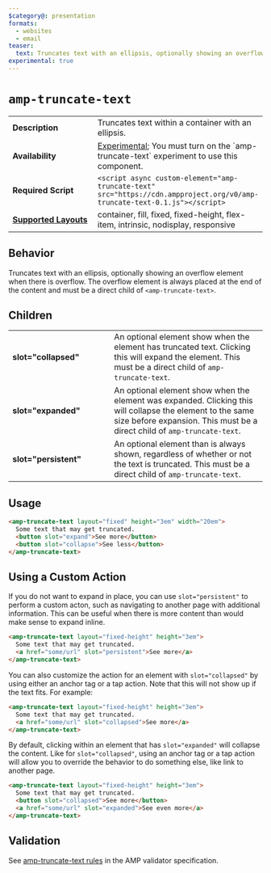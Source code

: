 ```yaml
---
$category@: presentation
formats:
  - websites
  - email
teaser:
  text: Truncates text with an ellipsis, optionally showing an overflow element.
experimental: true
---
```

<!--
Copyright 2019 The AMP HTML Authors. All Rights Reserved.

Licensed under the Apache License, Version 2.0 (the "License");
you may not use this file except in compliance with the License.
You may obtain a copy of the License at

      http://www.apache.org/licenses/LICENSE-2.0

Unless required by applicable law or agreed to in writing, software
distributed under the License is distributed on an "AS-IS" BASIS,
WITHOUT WARRANTIES OR CONDITIONS OF ANY KIND, either express or implied.
See the License for the specific language governing permissions and
limitations under the License.
-->

# `amp-truncate-text`

<table>
  <tr>
    <td width="40%"><strong>Description</strong></td>
    <td>Truncates text within a container with an ellipsis.</td>
  </tr>
  <tr>
    <td width="40%"><strong>Availability</strong></td>
    <td><div><a href="https://amp.dev/documentation/guides-and-tutorials/learn/experimental">Experimental</a>; You must turn on the `amp-truncate-text` experiment to use this component.</div></td>
  </tr>
  <tr>
    <td width="40%"><strong>Required Script</strong></td>
    <td><code>&lt;script async custom-element="amp-truncate-text" src="https://cdn.ampproject.org/v0/amp-truncate-text-0.1.js">&lt;/script></code></td>
  </tr>
  <tr>
    <td class="col-fourty"><strong><a href="https://www.ampproject.org/docs/guides/responsive/control_layout.html">Supported Layouts</a></strong></td>
    <td>container, fill, fixed, fixed-height, flex-item, intrinsic, nodisplay, responsive</td>
  </tr>
</table>

## Behavior

Truncates text with an ellipsis, optionally showing an overflow element when there is overflow. The overflow element is always placed at the end of the content and must be a direct child of `<amp-truncate-text>`.

## Children

<table>
  <tr>
    <td width="40%"><strong>slot="collapsed"</strong></td>
    <td>An optional element show when the element has truncated text. Clicking
    this will expand the element. This must be a direct child of <code>amp-truncate-text</code>.</td>
  </tr>
  <tr>
    <td width="40%"><strong>slot="expanded"</strong></td>
    <td>An optional element show when the element was expanded. Clicking
    this will collapse the element to the same size before expansion. This must be a direct child of <code>amp-truncate-text</code>.</td>
  </tr>
  <tr>
    <td width="40%"><strong>slot="persistent"</strong></td>
    <td>An optional element than is always shown, regardless of whether or not the text is truncated. This must be a direct child of <code>amp-truncate-text</code>.</td>
  </tr>
</table>

## Usage

```html
<amp-truncate-text layout="fixed" height="3em" width="20em">
  Some text that may get truncated.
  <button slot="expand">See more</button>
  <button slot="collapse">See less</button>
</amp-truncate-text>
```

## Using a Custom Action

If you do not want to expand in place, you can use `slot="persistent"` to perform a custom acton, such as navigating to another page with additional information. This can be useful when there is more content than would make sense to expand inline.

```html
<amp-truncate-text layout="fixed-height" height="3em">
  Some text that may get truncated.
  <a href="some/url" slot="persistent">See more</a>
</amp-truncate-text>
```

You can also customize the action for an element with `slot="collapsed"` by using either an anchor tag or a tap action. Note that this will not show up if the text fits. For example:

```html
<amp-truncate-text layout="fixed-height" height="3em">
  Some text that may get truncated.
  <a href="some/url" slot="collapsed">See more</a>
</amp-truncate-text>
```

By default, clicking within an element that has `slot="expanded"` will collapse the content. Like for `slot="collapsed"`, using an anchor tag or a tap action will allow you to override the behavior to do something else, like link to another page.

```html
<amp-truncate-text layout="fixed-height" height="3em">
  Some text that may get truncated.
  <button slot="collapsed">See more</button>
  <a href="some/url" slot="expanded">See even more</a>
</amp-truncate-text>
```

## Validation
See [amp-truncate-text rules](https://github.com/ampproject/amphtml/blob/master/extensions/amp-truncate-text/validator-amp-truncate-text.protoascii) in the AMP validator specification.
